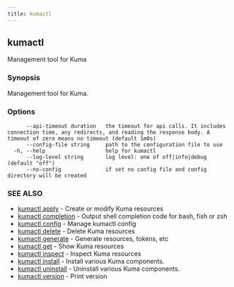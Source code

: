 ```yaml
---
title: kumactl
---
```

## kumactl

Management tool for Kuma

### Synopsis

Management tool for Kuma.

### Options

```
      --api-timeout duration   the timeout for api calls. It includes connection time, any redirects, and reading the response body. A timeout of zero means no timeout (default 1m0s)
      --config-file string     path to the configuration file to use
  -h, --help                   help for kumactl
      --log-level string       log level: one of off|info|debug (default "off")
      --no-config              if set no config file and config directory will be created
```

### SEE ALSO

* [kumactl apply](kumactl_apply)	 - Create or modify Kuma resources
* [kumactl completion](kumactl_completion)	 - Output shell completion code for bash, fish or zsh
* [kumactl config](kumactl_config)	 - Manage kumactl config
* [kumactl delete](kumactl_delete)	 - Delete Kuma resources
* [kumactl generate](kumactl_generate)	 - Generate resources, tokens, etc
* [kumactl get](kumactl_get)	 - Show Kuma resources
* [kumactl inspect](kumactl_inspect)	 - Inspect Kuma resources
* [kumactl install](kumactl_install)	 - Install various Kuma components.
* [kumactl uninstall](kumactl_uninstall)	 - Uninstall various Kuma components.
* [kumactl version](kumactl_version)	 - Print version

